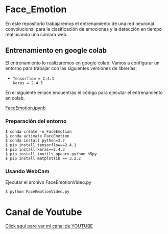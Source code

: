 # **Face_Emotion**
En este repositorio trabajaremos el entrenamiento de una red neuronal convolucional para la clasificación de emociones y la detección en tiempo real usando una cámara web. 

## Entrenamiento en google colab

El entrenamiento lo realizaremos en google colab. Vamos a configurar un entorno para trabajar con las siguientes versiones de librerías:
    
*     Tensorflow = 2.4.1
      Keras = 2.4.3 

En el siguiente enlace encuentras el código para ejecutar el entrenamiento en colab.

[FaceEmotion.ipynb](https://github.com/DavidReveloLuna/Face_Emotion/blob/master/FaceEmotion.ipynb)


### Preparación del entorno

    $ conda create -n FaceEmotion
    $ conda activate FaceEmotion
    $ conda install python=3.7
    $ pip install tensorflow==2.4.1
    $ pip install keras==2.4.3
    $ pip install imutils opencv-python h5py
    $ pip install matplotlib == 3.2.2
    
### Usando WebCam

Ejecutar el archivo FaceEmotionVideo.py

    $ python FaceEmotionVideo.py

# **Canal de Youtube**
[Click aquì pare ver mi canal de YOUTUBE](https://www.youtube.com/channel/UCr_dJOULDvSXMHA1PSHy2rg)
